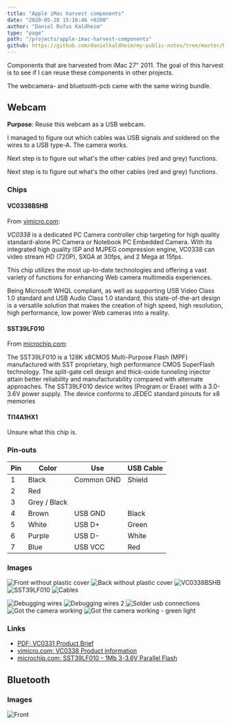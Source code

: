 ```yaml
---
title: "Apple iMac harvest components"
date: "2020-05-28 15:16:46 +0200"
author: "Daniel Rufus Kaldheim"
type: "page"
path: "/projects/apple-imac-harvest-components"
github: https://github.com/danielkaldheim/my-public-notes/tree/master/Projects/Apple%20Hardware%20harvest
---
```



Components that are harvested from iMac 27" 2011.
The goal of this harvest is to see if I can reuse these components in other projects.

The webcamera- and bluetooth-pcb came with the same wiring bundle.

## Webcam

**Purpose**: Reuse this webcam as a USB webcam.

I managed to figure out which cables was USB signals and soldered on the wires to a USB type-A. The camera works.

Next step is to figure out what's the other cables (red and grey) functions.

Next step is to figure out what's the other cables (red and grey) functions.

### Chips

#### VC0338BSHB

From [vimicro.com](http://www.vimicro.com/english/product/d_vc0338.htm):

*VC0338* is a dedicated PC Camera controller chip targeting for high quality standard-alone PC Camera or Notebook PC Embedded Camera. With its integrated high quality ISP and MJPEG compression engine, VC0338 can video stream HD (720P), SXGA at 30fps, and 2 Mega at 15fps.

This chip utilizes the most up-to-date technologies and offering a vast variety of functions for enhancing Web camera multimedia experiences.

Being Microsoft WHQL compliant, as well as supporting USB Video Class 1.0 standard and USB Audio Class 1.0 standard, this state-of-the-art design is a versatile solution that makes the creation of high speed, high resolution, high performance, low power Web cameras into a reality.

#### SST39LF010

From [microchip.com](https://www.microchip.com/wwwproducts/en/SST39LF010):

The SST39LF010 is a 128K x8CMOS Multi-Purpose Flash (MPF) manufactured with SST proprietary, high performance CMOS SuperFlash technology. The split-gate cell design and thick-oxide tunneling injector attain better reliability and manufacturability compared with alternate approaches. The SST39LF010 device writes (Program or Erase) with a 3.0-3.6V power supply. The device conforms to JEDEC standard pinouts for x8 memories

#### TI14A1HX1

Unsure what this chip is.

### Pin-outs

|Pin|Color|Use|USB Cable|
|---|---|---|---|
|1|Black|Common GND|Shield|
|2|Red|||
|3|Grey / Black| ||
|4|Brown|USB GND|Black|
|5|White|USB D+|Green|
|6|Purple|USB D-|White|
|7|Blue|USB VCC|Red|

### Images

![Front without plastic cover](../../images/projects/apple-hardware-harvest/images/IMG_3207.jpeg)
![Back without plastic cover](../../images/projects/apple-hardware-harvest/images/IMG_3208.jpeg)
![VC0338BSHB](../../images/projects/apple-hardware-harvest/images/IMG_3209.jpeg)
![SST39LF010](../../images/projects/apple-hardware-harvest/images/IMG_3210.jpeg)
![Cables](../../images/projects/apple-hardware-harvest/images/IMG_3211.jpeg)

![Debugging wires](../../images/projects/apple-hardware-harvest/images/IMG_3256.jpeg)
![Debugging wires 2](../../images/projects/apple-hardware-harvest/images/IMG_3257.jpeg)
![Solder usb connections](../../images/projects/apple-hardware-harvest/images/IMG_3258.jpeg)
![Got the camera working](../../images/projects/apple-hardware-harvest/images/IMG_3259.jpeg)
![Got the camera working - green light](../../images/projects/apple-hardware-harvest/images/IMG_3260.jpeg)

### Links

- [PDF: VC0331 Product Brief](./files/VC0331_200_1.0_EN.pdf)
- [vimicro.com: VC0338 Product information](http://www.vimicro.com/english/product/d_vc0338.htm)
- [microchip.com: SST39LF010 - 1Mb 3-3.6V Parallel Flash](https://www.microchip.com/wwwproducts/en/SST39LF010)

## Bluetooth

### Images

![Front](../../images/projects/apple-hardware-harvest/images/IMG_3206.jpeg)
